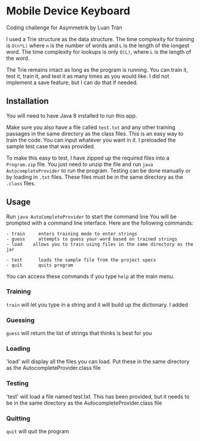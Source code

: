 # Mobile Device Keyboard
Coding challenge for Asymmetrik by Luan Tran

I used a Trie structure as the data structure. The time complexity for training is `O(n*L)` where `n` is the number of words and `L` is the length of the longest word. The time complexity for lookups is only `O(L)`, where `L` is the length of the word.

The Trie remains intact as long as the program is running. You can train it, test it, train it, and test it as many times as you would like. I did not implement a save feature, but I can do that if needed.

## Installation
You will need to have Java 8 installed to run this app.

Make sure you also have a file called `test.txt` and any other training passages in the same directory as the class files. This is an easy way to train the code. You can input whatever you want in it. I preloaded the sample test case that was provided.

To make this easy to test, I have zipped up the required files into a `Program.zip` file. You just need to unzip the file and run `java AutocompleteProvider` to run the program.  Testing can be done manually or by loading in `.txt` files. These files must be in the same directory as the `.class` files.

## Usage
Run `java AutoCompleteProvider` to start the command line
You will be prompted with a command line interface. Here are the following commands:
```
- train		enters training mode to enter strings
- guess		attempts to guess your word based on trained strings
- load    allows you to train using files in the same directory as the jar

- test		loads the sample file from the project specs
- quit		quits program
```
You can access these commands if you type `help` at the main menu.

### Training
`train` will let you type in a string and it will build up the dictionary. I added 

### Guessing
`guess` will return the list of strings that thinks is best for you

### Loading
'load' will display all the files you can load. Put these in the same directory as the AutocompleteProvider.class file

### Testing
'test' will load a file named test.txt. This has been provided, but it needs to be in the same directory as the AutocompleteProvider.class file

### Quitting
`quit` will quit the program
